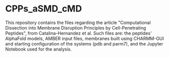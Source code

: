 # CPPs_aSMD_cMD

This repository contains the files regarding the article "Computational Dissection into Membrane Disruption Principles by Cell-Penetrating Peptides", from Catalina-Hernandez et al. Such files are: the peptides' AlphaFold models, AMBER input files, membranes built using CHARMM-GUI and starting configuration of the systems (pdb and parm7), and the Jupyter Notebook used for the analysis.
